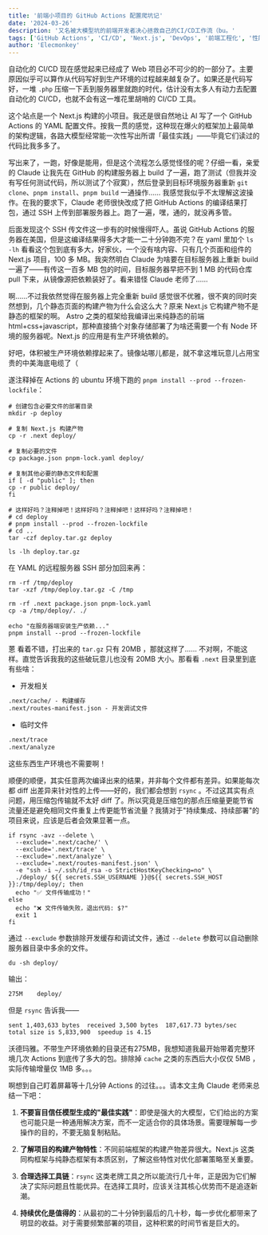 ```yaml
---
title: '前端小项目的 GitHub Actions 配置爬坑记'
date: '2024-03-26'
description: '又名被大模型坑的前端开发者决心拯救自己的CI/CD工作流（bu。'
tags: ['GitHub Actions', 'CI/CD', 'Next.js', 'DevOps', '前端工程化', '性能优化', 'rsync']
author: 'Elecmonkey'
---
```


自动化的 CI/CD 现在感觉起来已经成了 Web 项目必不可少的的一部分了。主要原因似乎可以算作从代码写好到生产环境的过程越来越复杂了。如果还是代码写好，一堆 `.php` 压缩一下丢到服务器里就跑的时代，估计没有太多人有动力去配置自动化的 CI/CD，也就不会有这一堆花里胡哨的 CI/CD 工具。

这个站点是一个 Next.js 构建的小项目。我还是很自然地让 AI 写了一个 GitHub Actions 的 YAML 配置文件。按我一贯的感觉，这种现在爆火的框架加上最简单的架构逻辑，各路大模型经常能一次性写出所谓「最佳实践」——毕竟它们读过的代码比我多多了。

写出来了，一跑，好像是能用，但是这个流程怎么感觉怪怪的呢？仔细一看，亲爱的 Claude 让我先在 GitHub 的构建服务器上 build 了一遍，跑了测试（但我并没有写任何测试代码，所以测试了个寂寞），然后登录到目标环境服务器重新 `git clone`、`pnpm install`、`pnpm build` 一通操作…… 我感觉我似乎不太理解这波操作。在我的要求下，Claude 老师很快改成了把 GitHub Actions 的编译结果打包，通过 SSH 上传到部署服务器上。跑了一遍，嘿，通的，就没再多管。

后面发现这个 SSH 传文件这一步有的时候慢得吓人。虽说 GitHub Actions 的服务器在美国，但是这编译结果得多大才能一二十分钟跑不完？在 yaml 里加个 `ls -lh` 看看这个包到底有多大，好家伙，一个没有啥内容、只有几个页面和组件的 Next.js 项目，100 多 MB。我突然明白 Claude 为啥要在目标服务器上重新 build 一遍了——有传这一百多 MB 包的时间，目标服务器早把不到 1 MB 的代码仓库 pull 下来，从镜像源把依赖装好了。看来错怪 Claude 老师了……

啊……不过我依然觉得在服务器上完全重新 build 感觉很不优雅，很不爽的同时突然想到，几个静态页面的构建产物为什么会这么大？原来 Next.js 它构建产物不是静态的框架的啊。 Astro 之类的框架给我编译出来纯静态的前端 html+css+javascript，那种直接搞个对象存储部署了为啥还需要一个有 Node 环境的服务器呢。Next.js 的应用是有生产环境依赖的。

好吧，体积被生产环境依赖撑起来了。镜像站哪儿都是，就不拿这堆玩意儿占用宝贵的中美海底电缆了（

遂注释掉在 Actions 的 ubuntu 环境下跑的 `pnpm install --prod --frozen-lockfile`：

```shell
# 创建包含必要文件的部署目录
mkdir -p deploy

# 复制 Next.js 构建产物
cp -r .next deploy/

# 复制必要的文件
cp package.json pnpm-lock.yaml deploy/

# 复制其他必要的静态文件和配置
if [ -d "public" ]; then
cp -r public deploy/
fi

# 这样好吗？注释掉吧！这样好吗？注释掉吧！这样好吗？注释掉吧！
# cd deploy
# pnpm install --prod --frozen-lockfile
# cd ..
tar -czf deploy.tar.gz deploy

ls -lh deploy.tar.gz
```

在 YAML 的远程服务器 SSH 部分加回来再：

```shell
rm -rf /tmp/deploy
tar -xzf /tmp/deploy.tar.gz -C /tmp

rm -rf .next package.json pnpm-lock.yaml
cp -a /tmp/deploy/. ./

echo "在服务器端安装生产依赖..."
pnpm install --prod --frozen-lockfile
```

蒽 看着不错，打出来的 `tar.gz` 只有 20MB ，那就这样了…… 不对啊，不能这样。直觉告诉我我的这些破玩意儿也没有 20MB 大小。那看看 `.next` 目录里到底有些啥：

 - ​开发相关
```txt
.next/cache/ - 构建缓存
.next/routes-manifest.json - 开发调试文件
```
 - ​临时文件
```txt
.next/trace
.next/analyze
```

这些东西生产环境也不需要啊！

顺便的顺便，其实任意两次编译出来的结果，并非每个文件都有差异。如果能每次都 diff 出差异来针对性的上传——好的，我们都会想到 `rsync` 。不过这其实有点问题，用压缩包传输就不太好 diff 了。所以究竟是压缩包的那点压缩量更能节省流量还是避免相同文件重复上传更能节省流量？我猜对于"持续集成、持续部署"的项目来说，应该是后者会效果显著一点。

```shell
if rsync -avz --delete \
  --exclude='.next/cache/' \
  --exclude='.next/trace' \
  --exclude='.next/analyze' \
  --exclude='.next/routes-manifest.json' \
  -e "ssh -i ~/.ssh/id_rsa -o StrictHostKeyChecking=no" \
  ./deploy/ ${{ secrets.SSH_USERNAME }}@${{ secrets.SSH_HOST }}:/tmp/deploy/; then
  echo "✅ 文件传输成功！"
else
  echo "❌ 文件传输失败，退出代码: $?"
  exit 1
fi
```

通过 `--exclude` 参数排除开发缓存和调试文件，通过 `--delete` 参数可以自动删除服务器目录中多余的文件。

```shell
du -sh deploy/
```
输出：
```txt
275M	deploy/
```

但是 `rsync` 告诉我——
```txt
sent 1,403,633 bytes  received 3,500 bytes  187,617.73 bytes/sec
total size is 5,833,900  speedup is 4.15
```
沃德玛雅。不带生产环境依赖的目录还有275MB，我想知道我最开始带着完整环境几次 Actions 到底传了多大的包。排除掉 `cache` 之类的东西后大小仅仅 5MB ，实际传输增量仅 1MB 多。。。

啊想到自己盯着屏幕等十几分钟 Actions 的过往。。。请本文主角 Claude 老师来总结一下吧：

1. **不要盲目信任模型生成的"最佳实践"**：即使是强大的大模型，它们给出的方案也可能只是一种通用解决方案，而不一定适合你的具体场景。需要理解每一步操作的目的，不要无脑复制粘贴。

2. **了解项目的构建产物特性**：不同前端框架的构建产物差异很大。Next.js 这类同构框架与纯静态框架有本质区别，了解这些特性对优化部署策略至关重要。

3. **合理选择工具链**：`rsync` 这类老牌工具之所以能流行几十年，正是因为它们解决了实际问题且性能优异。在选择工具时，应该关注其核心优势而不是追逐新潮。

4. **持续优化是值得的**：从最初的二十分钟到最后的几十秒，每一步优化都带来了明显的收益。对于需要频繁部署的项目，这种积累的时间节省是巨大的。